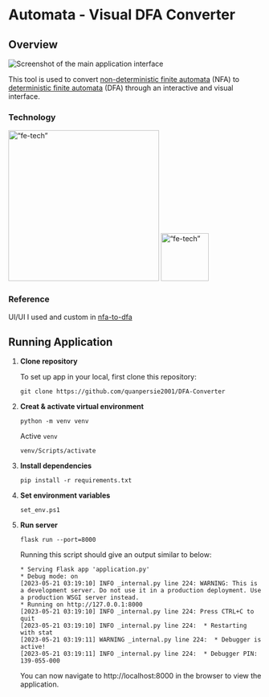 # Automata - Visual DFA Converter

## Overview
<img alt="Screenshot of the main application interface" src="https://i.imgur.com/G38tE90.png">

This tool is used to convert [non-deterministic finite automata](https://en.wikipedia.org/wiki/Nondeterministic_finite_automaton) (NFA) to [deterministic finite automata](https://en.wikipedia.org/wiki/Deterministic_finite_automaton) (DFA) through an interactive and visual interface.

### Technology
<img src="https://i.imgur.com/vCfnuNM.png" alt= “fe-tech” width="300 px">

<img src="https://i.imgur.com/XVwufwD.png" alt= “fe-tech” width="95 px">

### Reference
UI/UI I used and custom in [nfa-to-dfa](https://github.com/joeylemon/nfa-to-dfa)

## Running Application

1. **Clone repository**

    To set up app in your local, first clone this repository:
    ```shell
    git clone https://github.com/quanpersie2001/DFA-Converter
    ```
1. **Creat & activate virtual environment**
    ```shell
    python -m venv venv
    ```
    Active `venv`
    ```shell
    venv/Scripts/activate
    ```
2. **Install dependencies**
    ```shell
    pip install -r requirements.txt
    ```
2. **Set environment variables**
    ```shell
    set_env.ps1
    ```
3. **Run server**
    ```shell
    flask run --port=8000
    ```
    Running this script should give an output similar to below:
    ```
    * Serving Flask app 'application.py'
    * Debug mode: on
    [2023-05-21 03:19:10] INFO _internal.py line 224: WARNING: This is a development server. Do not use it in a production deployment. Use a production WSGI server instead.
    * Running on http://127.0.0.1:8000
    [2023-05-21 03:19:10] INFO _internal.py line 224: Press CTRL+C to quit
    [2023-05-21 03:19:10] INFO _internal.py line 224:  * Restarting with stat
    [2023-05-21 03:19:11] WARNING _internal.py line 224:  * Debugger is active!
    [2023-05-21 03:19:11] INFO _internal.py line 224:  * Debugger PIN: 139-055-000
    ```
    You can now navigate to http://localhost:8000 in the browser to view the application.